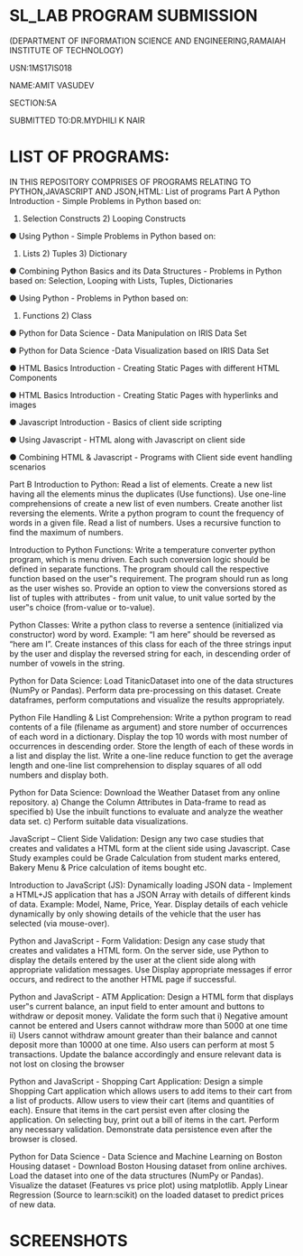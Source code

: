 # SL_LAB PROGRAM SUBMISSION

(DEPARTMENT OF INFORMATION SCIENCE AND ENGINEERING,RAMAIAH INSTITUTE OF TECHNOLOGY)

USN:1MS17IS018

NAME:AMIT VASUDEV

SECTION:5A

SUBMITTED TO:DR.MYDHILI K NAIR

# LIST OF PROGRAMS:

IN THIS REPOSITORY COMPRISES OF PROGRAMS RELATING TO PYTHON,JAVASCRIPT AND JSON,HTML:
List of programs
Part A
Python Introduction - Simple Problems in Python based on:
  1) Selection Constructs 2) Looping Constructs

● Using Python - Simple Problems in Python based on:
  1) Lists 2) Tuples 3) Dictionary

● Combining Python Basics and its Data Structures - Problems in Python based
on:
   Selection, Looping with Lists, Tuples, Dictionaries

● Using Python - Problems in Python based on:
  1) Functions 2) Class

● Python for Data Science - Data Manipulation on IRIS Data Set

● Python for Data Science -Data Visualization based on IRIS Data Set

● HTML Basics Introduction - Creating Static Pages with different HTML
Components

● HTML Basics Introduction - Creating Static Pages with hyperlinks and images

● Javascript Introduction - Basics of client side scripting

● Using Javascript - HTML along with Javascript on client side

● Combining HTML & Javascript - Programs with Client side event handling
scenarios

Part B
Introduction to Python: Read a list of elements. Create a new list having all the elements minus the duplicates (Use functions). Use one-line comprehensions of create a new list of even numbers. Create another list reversing the elements. Write a python program to count the frequency of words in a given file. Read a list of numbers. Uses a recursive function to find the maximum of numbers.

Introduction to Python Functions: Write a temperature converter python program, which is menu driven. Each such conversion logic should be defined in separate functions. The program should call the respective function based on the user‟s requirement. The program should run as long as the user wishes so. Provide an option to view the conversions stored as list of tuples with attributes - from unit value, to unit value sorted by the user‟s choice (from-value or to-value).

Python Classes: Write a python class to reverse a sentence (initialized via constructor) word by word. Example: “I am here” should be reversed as “here am I”. Create instances of this class for each of the three strings input by the user and display the reversed string for each, in descending order of number of vowels in the string.

Python for Data Science: Load TitanicDataset into one of the data structures (NumPy or Pandas). Perform data pre-processing on this dataset. Create dataframes, perform computations and visualize the results appropriately.

Python File Handling & List Comprehension: Write a python program to read contents of a file (filename as argument) and store number of occurrences of each word in a dictionary. Display the top 10 words with most number of occurrences in descending order. Store the length of each of these words in a list and display the list. Write a one-line reduce function to get the average length and one-line list comprehension to display squares of all odd numbers and display both.

Python for Data Science: Download the Weather Dataset from any online repository. a) Change the Column Attributes in Data-frame to read as specified b) Use the inbuilt functions to evaluate and analyze the weather data set. c) Perform suitable data visualizations.

JavaScript – Client Side Validation: Design any two case studies that creates and validates a HTML form at the client side using Javascript. Case Study examples could be Grade Calculation from student marks entered, Bakery Menu & Price calculation of items bought etc.

Introduction to JavaScript (JS): Dynamically loading JSON data - Implement a HTML+JS application that has a JSON Array with details of different kinds of data. Example: Model, Name, Price, Year. Display details of each vehicle dynamically by only showing details of the vehicle that the user has selected (via mouse-over).

Python and JavaScript - Form Validation: Design any case study that creates and validates a HTML form. On the server side, use Python to display the details entered by the user at the client side along with appropriate validation messages. Use Display appropriate messages if error occurs, and redirect to the another HTML page if successful.

Python and JavaScript - ATM Application: Design a HTML form that displays user‟s current balance, an input field to enter amount and buttons to withdraw or deposit money. Validate the form such that i) Negative amount cannot be entered and Users cannot withdraw more than 5000 at one time ii) Users cannot withdraw amount greater than their balance and cannot deposit more than 10000 at one time. Also users can perform at most 5 transactions. Update the balance accordingly and ensure relevant data is not lost on closing the browser

Python and JavaScript - Shopping Cart Application: Design a simple Shopping Cart application which allows users to add items to their cart from a list of products. Allow users to view their cart (items and quantities of each). Ensure that items in the cart persist even after closing the application. On selecting buy, print out a bill of items in the cart. Perform any necessary validation. Demonstrate data persistence even after the browser is closed.

Python for Data Science - Data Science and Machine Learning on Boston Housing dataset - Download Boston Housing dataset from online archives. Load the dataset into one of the data structures (NumPy or Pandas). Visualize the dataset (Features vs price plot) using matplotlib. Apply Linear Regression (Source to learn:scikit) on the loaded dataset to predict prices of new data.

 # SCREENSHOTS
 
 
 
 
 
 
 
 
 
 
 
 
